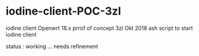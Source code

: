 # iodine-client-POC-3zl
iodine client Openwrt 18.x prrof of concept 3zl
Okt 2018
ash script to start iodine client

status : working ... needs refinement
